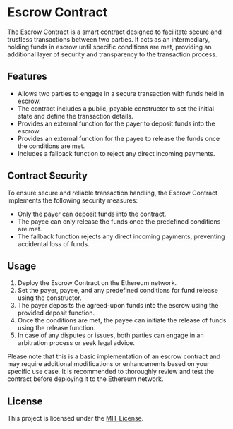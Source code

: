 # Escrow Contract

The Escrow Contract is a smart contract designed to facilitate secure and trustless transactions between two parties. It acts as an intermediary, holding funds in escrow until specific conditions are met, providing an additional layer of security and transparency to the transaction process.

## Features

- Allows two parties to engage in a secure transaction with funds held in escrow.
- The contract includes a public, payable constructor to set the initial state and define the transaction details.
- Provides an external function for the payer to deposit funds into the escrow.
- Provides an external function for the payee to release the funds once the conditions are met.
- Includes a fallback function to reject any direct incoming payments.

## Contract Security

To ensure secure and reliable transaction handling, the Escrow Contract implements the following security measures:

- Only the payer can deposit funds into the contract.
- The payee can only release the funds once the predefined conditions are met.
- The fallback function rejects any direct incoming payments, preventing accidental loss of funds.

## Usage

1. Deploy the Escrow Contract on the Ethereum network.
2. Set the payer, payee, and any predefined conditions for fund release using the constructor.
3. The payer deposits the agreed-upon funds into the escrow using the provided deposit function.
4. Once the conditions are met, the payee can initiate the release of funds using the release function.
5. In case of any disputes or issues, both parties can engage in an arbitration process or seek legal advice.

Please note that this is a basic implementation of an escrow contract and may require additional modifications or enhancements based on your specific use case. It is recommended to thoroughly review and test the contract before deploying it to the Ethereum network.

## License

This project is licensed under the [MIT License](LICENSE).